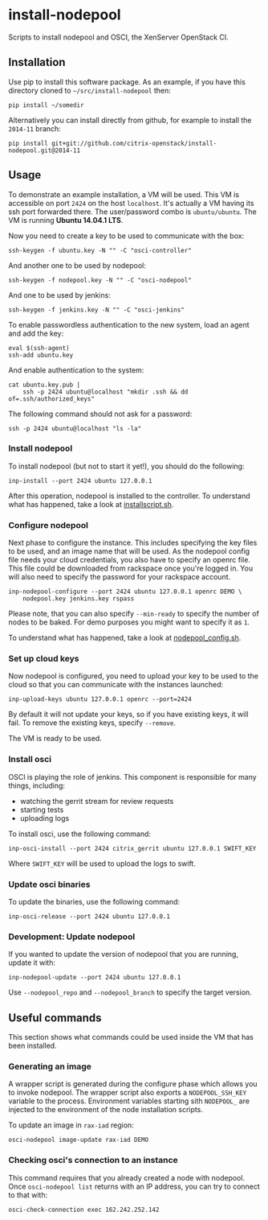 # install-nodepool

Scripts to install nodepool and OSCI, the XenServer OpenStack CI.

## Installation

Use pip to install this software package. As an example, if you have this
directory cloned to `~/src/install-nodepool` then:

    pip install ~/somedir

Alternatively you can install directly from github, for example to install
the `2014-11` branch:

    pip install git+git://github.com/citrix-openstack/install-nodepool.git@2014-11

## Usage

To demonstrate an example installation, a VM will be used. This VM is
accessible on port `2424` on the host `localhost`. It's actually a VM having
its ssh port forwarded there. The user/password combo is `ubuntu/ubuntu`. The
VM is running **Ubuntu 14.04.1 LTS**.

Now you need to create a key to be used to communicate with the box:

    ssh-keygen -f ubuntu.key -N "" -C "osci-controller"

And another one to be used by nodepool:

    ssh-keygen -f nodepool.key -N "" -C "osci-nodepool"

And one to be used by jenkins:

    ssh-keygen -f jenkins.key -N "" -C "osci-jenkins"

To enable passwordless authentication to the new system, load an agent and add
the key:

    eval $(ssh-agent)
    ssh-add ubuntu.key

And enable authentication to the system:

    cat ubuntu.key.pub |
        ssh -p 2424 ubuntu@localhost "mkdir .ssh && dd of=.ssh/authorized_keys"

The following command should not ask for a password:

    ssh -p 2424 ubuntu@localhost "ls -la"

### Install nodepool

To install nodepool (but not to start it yet!), you should do the following:

    inp-install --port 2424 ubuntu 127.0.0.1

After this operation, nodepool is installed to the controller. To understand
what has happened, take a look at [installscript.sh](inp/installscript.sh).

### Configure nodepool

Next phase to configure the instance. This includes specifying the key files to
be used, and an image name that will be used. As the nodepool config file
needs your cloud credentials, you also have to specify an openrc file. This
file could be downloaded from rackspace once you're logged in. You will also
need to specify the password for your rackspace account.

    inp-nodepool-configure --port 2424 ubuntu 127.0.0.1 openrc DEMO \
        nodepool.key jenkins.key rspass

Please note, that you can also specify `--min-ready` to specify the number of
nodes to be baked. For demo purposes you might want to specify it as `1`.

To understand what has happened, take a look at
[nodepool_config.sh](inp/nodepool_config.sh).

### Set up cloud keys

Now nodepool is configured, you need to upload your key to be used to the
cloud so that you can communicate with the instances launched:

    inp-upload-keys ubuntu 127.0.0.1 openrc --port=2424

By default it will not update your keys, so if you have existing keys, it will
fail. To remove the existing keys, specify `--remove`.

The VM is ready to be used.

### Install osci

OSCI is playing the role of jenkins. This component is responsible for many
things, including:
  - watching the gerrit stream for review requests
  - starting tests
  - uploading logs

To install osci, use the following command:

    inp-osci-install --port 2424 citrix_gerrit ubuntu 127.0.0.1 SWIFT_KEY

Where `SWIFT_KEY` will be used to upload the logs to swift.

### Update osci binaries

To update the binaries, use the following command:

    inp-osci-release --port 2424 ubuntu 127.0.0.1

### Development: Update nodepool

If you wanted to update the version of nodepool that you are running, update
it with:

    inp-nodepool-update --port 2424 ubuntu 127.0.0.1

Use `--nodepool_repo` and `--nodepool_branch` to specify the target version.

## Useful commands

This section shows what commands could be used inside the VM that has been
installed.

### Generating an image

A wrapper script is generated during the configure phase which allows you to
invoke nodepool. The wrapper script also exports a `NODEPOOL_SSH_KEY` variable
to the process. Environment variables starting sith `NODEPOOL_` are injected
to the environment of the node installation scripts.

To update an image in `rax-iad` region:

    osci-nodepool image-update rax-iad DEMO

### Checking osci's connection to an instance

This command requires that you already created a node with nodepool. Once
`osci-nodepool list` returns with an IP address, you can try to connect to
that with:

    osci-check-connection exec 162.242.252.142

